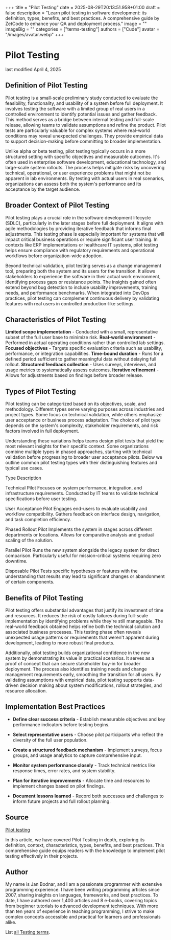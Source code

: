 +++
title = "Pilot Testing"
date = 2025-08-29T20:13:51.958+01:00
draft = false
description = "Learn pilot testing in software development: its definition, types, benefits, and best practices. A comprehensive guide by ZetCode to enhance your QA and deployment process."
image = ""
imageBig = ""
categories = ["terms-testing"]
authors = ["Cude"]
avatar = "/images/avatar.webp"
+++

# Pilot Testing

last modified April 4, 2025

## Definition of Pilot Testing

Pilot testing is a small-scale preliminary study conducted to evaluate the
feasibility, functionality, and usability of a system before full deployment.
It involves testing the software with a limited group of real users in a
controlled environment to identify potential issues and gather feedback. This
method serves as a bridge between internal testing and full-scale release,
allowing teams to validate assumptions and refine the product. Pilot tests are
particularly valuable for complex systems where real-world conditions may reveal
unexpected challenges. They provide empirical data to support decision-making
before committing to broader implementation.

Unlike alpha or beta testing, pilot testing typically occurs in a more structured
setting with specific objectives and measurable outcomes. It's often used in
enterprise software development, educational technology, and large-scale system
rollouts. The process helps mitigate risks by uncovering technical, operational,
or user experience problems that might not be apparent in lab environments. By
testing with actual users in real scenarios, organizations can assess both the
system's performance and its acceptance by the target audience.

## Broader Context of Pilot Testing

Pilot testing plays a crucial role in the software development lifecycle (SDLC),
particularly in the later stages before full deployment. It aligns with agile
methodologies by providing iterative feedback that informs final adjustments.
This testing phase is especially important for systems that will impact critical
business operations or require significant user training. In contexts like ERP
implementations or healthcare IT systems, pilot testing helps ensure compliance
with regulatory requirements and operational workflows before organization-wide
adoption.

Beyond technical validation, pilot testing serves as a change management tool,
preparing both the system and its users for the transition. It allows
stakeholders to experience the software in their actual work environment,
identifying process gaps or resistance points. The insights gained often extend
beyond bug detection to include usability improvements, training needs, and
performance benchmarks. When integrated into DevOps practices, pilot testing can
complement continuous delivery by validating features with real users in
controlled production-like settings.

## Characteristics of Pilot Testing

**Limited scope implementation** - Conducted with a small,
representative subset of the full user base to minimize risk.
**Real-world environment** - Performed in actual operating
conditions rather than controlled lab settings.
**Focused objectives** - Targets specific evaluation criteria
such as usability, performance, or integration capabilities.
**Time-bound duration** - Runs for a defined period sufficient
to gather meaningful data without delaying full rollout.
**Structured feedback collection** - Uses surveys, interviews,
and usage metrics to systematically assess outcomes.
**Iterative refinement** - Allows for adjustments based on
findings before broader release.

## Types of Pilot Testing

Pilot testing can be categorized based on its objectives, scale, and methodology.
Different types serve varying purposes across industries and project types. Some
focus on technical validation, while others emphasize user acceptance or business
process adaptation. The choice of pilot type depends on the system's complexity,
stakeholder requirements, and risk factors involved in full deployment.

Understanding these variations helps teams design pilot tests that yield the most
relevant insights for their specific context. Some organizations combine multiple
types in phased approaches, starting with technical validation before progressing
to broader user acceptance pilots. Below we outline common pilot testing types
with their distinguishing features and typical use cases.

Type
Description

Technical Pilot
Focuses on system performance, integration, and infrastructure requirements.
Conducted by IT teams to validate technical specifications before user testing.

User Acceptance Pilot
Engages end-users to evaluate usability and workflow compatibility. Gathers
feedback on interface design, navigation, and task completion efficiency.

Phased Rollout Pilot
Implements the system in stages across different departments or locations.
Allows for comparative analysis and gradual scaling of the solution.

Parallel Pilot
Runs the new system alongside the legacy system for direct comparison.
Particularly useful for mission-critical systems requiring zero downtime.

Disposable Pilot
Tests specific hypotheses or features with the understanding that results may
lead to significant changes or abandonment of certain components.

## Benefits of Pilot Testing

Pilot testing offers substantial advantages that justify its investment of time
and resources. It reduces the risk of costly failures during full-scale
implementation by identifying problems while they're still manageable. The
real-world feedback obtained helps refine both the technical solution and
associated business processes. This testing phase often reveals unexpected usage
patterns or requirements that weren't apparent during development, leading to
more robust final products.

Additionally, pilot testing builds organizational confidence in the new system by
demonstrating its value in practical scenarios. It serves as a proof of concept
that can secure stakeholder buy-in for broader deployment. The process also
identifies training needs and change management requirements early, smoothing the
transition for all users. By validating assumptions with empirical data, pilot
testing supports data-driven decision making about system modifications, rollout
strategies, and resource allocation.

## Implementation Best Practices

- **Define clear success criteria** - Establish measurable objectives and key performance indicators before testing begins.

- **Select representative users** - Choose pilot participants who reflect the diversity of the full user population.

- **Create a structured feedback mechanism** - Implement surveys, focus groups, and usage analytics to capture comprehensive input.

- **Monitor system performance closely** - Track technical metrics like response times, error rates, and system stability.

- **Plan for iterative improvements** - Allocate time and resources to implement changes based on pilot findings.

- **Document lessons learned** - Record both successes and challenges to inform future projects and full rollout planning.

## Source

[Pilot testing](https://en.wikipedia.org/wiki/Pilot_experiment)

In this article, we have covered Pilot Testing in depth, exploring its
definition, context, characteristics, types, benefits, and best practices. This
comprehensive guide equips readers with the knowledge to implement pilot testing
effectively in their projects.

## Author

My name is Jan Bodnar, and I am a passionate programmer with extensive
programming experience. I have been writing programming articles since 2007,
sharing insights on languages, frameworks, and best practices. To date, I have
authored over 1,400 articles and 8 e-books, covering topics from beginner
tutorials to advanced development techniques. With more than ten years of
experience in teaching programming, I strive to make complex concepts accessible
and practical for learners and professionals alike.

List [all Testing terms](/all/#terms-test).